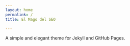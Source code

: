 ```yaml
---
layout: home
permalink: /
title: El Mago del SEO

---
```

A simple and elegant theme for Jekyll and GitHub Pages.


